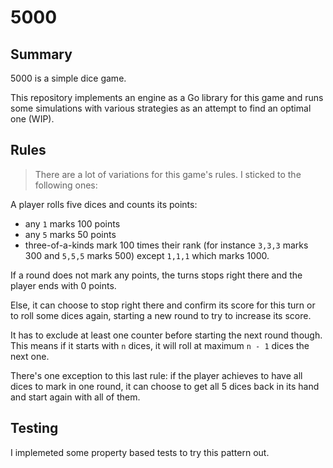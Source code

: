 # 5000

## Summary
5000 is a simple dice game.

This repository implements an engine as a Go library for this game and runs some simulations with various strategies as an attempt to find an optimal one (WIP).

## Rules
> There are a lot of variations for this game's rules. I sticked to the following ones:

A player rolls five dices and counts its points:
- any `1` marks 100 points
- any `5` marks 50 points
- three-of-a-kinds mark 100 times their rank (for instance `3,3,3` marks 300 and `5,5,5` marks 500) except `1,1,1` which marks 1000.

If a round does not mark any points, the turns stops right there and the player ends with 0 points.

Else, it can choose to stop right there and confirm its score for this turn or to roll some dices again, starting a new round to try to increase its score.

It has to exclude at least one counter before starting the next round though. This means if it starts with `n` dices, it will roll at maximum `n - 1` dices the next one.

There's one exception to this last rule: if the player achieves to have all dices to mark in one round, it can choose to get all 5 dices back in its hand and start again with all of them.

## Testing
I implemeted some property based tests to try this pattern out.
